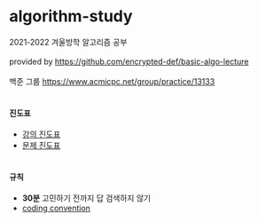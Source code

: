 # algorithm-study
2021-2022 겨울방학 알고리즘 공부<br><br>
provided by https://github.com/encrypted-def/basic-algo-lecture<br><br>
백준 그룹 https://www.acmicpc.net/group/practice/13133<br><br>

#### 진도표
- [강의 진도표](https://docs.google.com/spreadsheets/d/1y7gwRVjOXQLESF9i0LhXoaypkPGUc9DG020NLh_311g/edit#gid=1607773028)<br>
- [문제 진도표](https://docs.google.com/spreadsheets/d/1lpBZtoM9R9jyJrRe4AUNjJxkRLEidKw9O2GC0fMHCPM/edit#gid=1290640488)<br><br>

#### 규칙
- **30분** 고민하기 전까지 답 검색하지 않기
- [coding convention](https://github.com/shine-jung/algorithm-study/blob/master/tips/rule.md)
